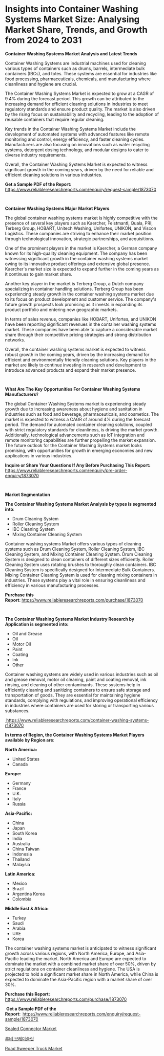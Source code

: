 <p><h1>Insights into Container Washing Systems Market Size: Analysing Market Share, Trends, and Growth from 2024 to 2031</h1></p><p><strong>Container Washing Systems Market Analysis and Latest Trends</strong></p>
<p><p>Container Washing Systems are industrial machines used for cleaning various types of containers such as drums, barrels, intermediate bulk containers (IBCs), and totes. These systems are essential for industries like food processing, pharmaceuticals, chemicals, and manufacturing where cleanliness and hygiene are crucial.</p><p>The Container Washing Systems Market is expected to grow at a CAGR of 9.4% during the forecast period. This growth can be attributed to the increasing demand for efficient cleaning solutions in industries to meet regulatory standards and ensure product quality. The market is also driven by the rising focus on sustainability and recycling, leading to the adoption of reusable containers that require regular cleaning.</p><p>Key trends in the Container Washing Systems Market include the development of automated systems with advanced features like remote monitoring and control, energy efficiency, and faster cleaning cycles. Manufacturers are also focusing on innovations such as water recycling systems, detergent dosing technology, and modular designs to cater to diverse industry requirements.</p><p>Overall, the Container Washing Systems Market is expected to witness significant growth in the coming years, driven by the need for reliable and efficient cleaning solutions in various industries.</p></p>
<p><strong>Get a Sample PDF of the Report:&nbsp;</strong> <a href="https://www.reliableresearchreports.com/enquiry/request-sample/1873070">https://www.reliableresearchreports.com/enquiry/request-sample/1873070</a></p>
<p>&nbsp;</p>
<p><strong>Container Washing Systems Major Market Players</strong></p>
<p><p>The global container washing systems market is highly competitive with the presence of several key players such as Kaercher, Feistmantl, Quala, PRI, Terberg Group, HOBART, Unitech Washing, Unifortes, UNIKON, and Viscon Logistics. These companies are striving to enhance their market position through technological innovation, strategic partnerships, and acquisitions.</p><p>One of the prominent players in the market is Kaercher, a German company known for its high-quality cleaning equipment. The company has been witnessing significant growth in the container washing systems market owing to its innovative product offerings and extensive global presence. Kaercher's market size is expected to expand further in the coming years as it continues to gain market share.</p><p>Another key player in the market is Terberg Group, a Dutch company specializing in container handling solutions. Terberg Group has been experiencing steady growth in the container washing systems market due to its focus on product development and customer service. The company's future growth prospects look promising as it invests in expanding its product portfolio and entering new geographic markets.</p><p>In terms of sales revenue, companies like HOBART, Unifortes, and UNIKON have been reporting significant revenues in the container washing systems market. These companies have been able to capture a considerable market share through their competitive pricing strategies and strong distribution networks.</p><p>Overall, the container washing systems market is expected to witness robust growth in the coming years, driven by the increasing demand for efficient and environmentally friendly cleaning solutions. Key players in the market are likely to continue investing in research and development to introduce advanced products and expand their market presence.</p></p>
<p>&nbsp;</p>
<p><strong>What Are The Key Opportunities For Container Washing Systems Manufacturers?</strong></p>
<p><p>The global Container Washing Systems market is experiencing steady growth due to increasing awareness about hygiene and sanitation in industries such as food and beverage, pharmaceuticals, and cosmetics. The market is expected to witness a CAGR of around 4% during the forecast period. The demand for automated container cleaning solutions, coupled with strict regulatory standards for cleanliness, is driving the market growth. Additionally, technological advancements such as IoT integration and remote monitoring capabilities are further propelling the market expansion. The future outlook for the Container Washing Systems market looks promising, with opportunities for growth in emerging economies and new applications in various industries.</p></p>
<p><strong>Inquire or Share Your Questions If Any Before Purchasing This Report:</strong> <a href="https://www.reliableresearchreports.com/enquiry/pre-order-enquiry/1873070">https://www.reliableresearchreports.com/enquiry/pre-order-enquiry/1873070</a></p>
<p>&nbsp;</p>
<p><strong>Market Segmentation</strong></p>
<p><strong>The Container Washing Systems Market Analysis by types is segmented into:</strong></p>
<p><ul><li>Drum Cleaning System</li><li>Roller Cleaning System</li><li>IBC Cleaning System</li><li>Mixing Container Cleaning System</li></ul></p>
<p><p>Container washing systems Market offers various types of cleaning systems such as Drum Cleaning System, Roller Cleaning System, IBC Cleaning System, and Mixing Container Cleaning System. Drum Cleaning System is designed to clean containers of different sizes efficiently. Roller Cleaning System uses rotating brushes to thoroughly clean containers. IBC Cleaning System is specifically designed for Intermediate Bulk Containers. Mixing Container Cleaning System is used for cleaning mixing containers in industries. These systems play a vital role in ensuring cleanliness and efficiency in various manufacturing processes.</p></p>
<p><strong>Purchase this Report:&nbsp;</strong><a href="https://www.reliableresearchreports.com/purchase/1873070">https://www.reliableresearchreports.com/purchase/1873070</a></p>
<p>&nbsp;</p>
<p><strong>The Container Washing Systems Market Industry Research by Application is segmented into:</strong></p>
<p><ul><li>Oil and Grease</li><li>Oil</li><li>Motor Oil</li><li>Paint</li><li>Coating</li><li>Ink</li><li>Other</li></ul></p>
<p><p>Container washing systems are widely used in various industries such as oil and grease removal, motor oil cleaning, paint and coating removal, ink rinsing, and cleaning of other contaminants. These systems help in efficiently cleaning and sanitizing containers to ensure safe storage and transportation of goods. They are essential for maintaining hygiene standards, complying with regulations, and improving operational efficiency in industries where containers are used for storing or transporting various substances.</p></p>
<p><a href="https://www.reliableresearchreports.com/container-washing-systems-r1873070">&nbsp;https://www.reliableresearchreports.com/container-washing-systems-r1873070</a></p>
<p><strong>In terms of Region, the Container Washing Systems Market Players available by Region are:</strong></p>
<p>
    <p> <strong> North America: </strong>
        <ul>
            <li>United States</li>
            <li>Canada</li>
        </ul>
        </p> 
    <p> <strong> Europe: </strong>
        <ul>
            <li>Germany</li>
            <li>France</li>
            <li>U.K.</li>
            <li>Italy</li>
            <li>Russia</li>
        </ul>
        </p> 
    <p> <strong> Asia-Pacific: </strong>
        <ul>
            <li>China</li>
            <li>Japan</li>
            <li>South Korea</li>
            <li>India</li>
            <li>Australia</li>
            <li>China Taiwan</li>
            <li>Indonesia</li>
            <li>Thailand</li>
            <li>Malaysia</li>
        </ul>
        </p> 
    <p> <strong> Latin America: </strong>
        <ul>
            <li>Mexico</li>
            <li>Brazil</li>
            <li>Argentina Korea</li>
            <li>Colombia</li>
        </ul>
        </p> 
    <p> <strong> Middle East & Africa: </strong>
        <ul>
            <li>Turkey</li>
            <li>Saudi</li>
            <li>Arabia</li>
            <li>UAE</li>
            <li>Korea</li>
        </ul>
    </p>
    </p>
<p><p>The container washing systems market is anticipated to witness significant growth across various regions, with North America, Europe, and Asia-Pacific leading the market. North America and Europe are expected to dominate the market with a combined market share of over 50%, driven by strict regulations on container cleanliness and hygiene. The USA is projected to hold a significant market share in North America, while China is expected to dominate the Asia-Pacific region with a market share of over 30%.</p></p>
<p><strong>Purchase this Report: </strong><a href="https://www.reliableresearchreports.com/purchase/1873070">https://www.reliableresearchreports.com/purchase/1873070</a></p>
<p>&nbsp;<strong>Get a Sample PDF of the Report:&nbsp;&nbsp;</strong><a href="https://www.reliableresearchreports.com/enquiry/request-sample/1873070">https://www.reliableresearchreports.com/enquiry/request-sample/1873070</a></p>
<p><strong></strong></p>
<p><p><a href="https://github.com/edytherolanlouisejk1miz0wig/Market-Research-Report-List-2/blob/main/sealed-connector-market.md">Sealed Connector Market</a></p><p><a href="https://github.com/LanceOlsotn8978/Market-Research-Report-List-1/blob/main/652290620582.md">루비 브레이슬릿</a></p><p><a href="https://github.com/peachesmcdowel1/Market-Research-Report-List-2/blob/main/road-sweeper-truck-market.md">Road Sweeper Truck Market</a></p></p>